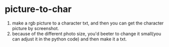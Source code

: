 # picture-to-char
1. make a rgb picture to a character txt, and then you can get the character picture by screenshot.
2. because of the different photo size, you'd beeter to change it small(you can adjust it in the python code) and then make it a txt.

